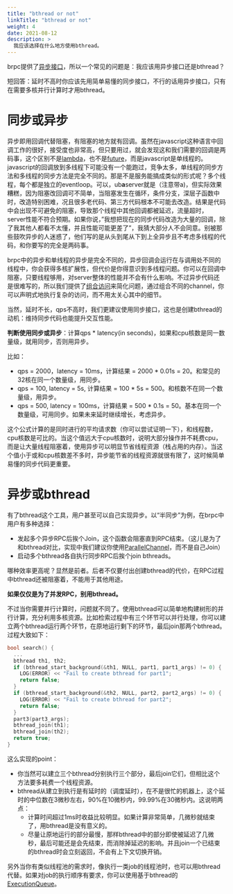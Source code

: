 ```yaml
---
title: "bthread or not"
linkTitle: "bthread or not"
weight: 4
date: 2021-08-12
description: >
  我应该选择在什么地方使用bthread。
---
```

brpc提供了[异步接口](client.md#异步访问)，所以一个常见的问题是：我应该用异步接口还是bthread？

短回答：延时不高时你应该先用简单易懂的同步接口，不行的话用异步接口，只有在需要多核并行计算时才用bthread。

# 同步或异步

异步即用回调代替阻塞，有阻塞的地方就有回调。虽然在javascript这种语言中回调工作的很好，接受度也非常高，但只要用过，就会发现这和我们需要的回调是两码事，这个区别不是[lambda](https://en.wikipedia.org/wiki/Anonymous_function)，也不是[future](https://en.wikipedia.org/wiki/Futures_and_promises)，而是javascript是单线程的。javascript的回调放到多线程下可能没有一个能跑过，竞争太多，单线程的同步方法和多线程的同步方法是完全不同的。那是不是服务能搞成类似的形式呢？多个线程，每个都是独立的eventloop。可以，ub**a**server就是（注意带a)，但实际效果糟糕，因为阻塞改回调可不简单，当阻塞发生在循环，条件分支，深层子函数中时，改造特别困难，况且很多老代码、第三方代码根本不可能去改造。结果是代码中会出现不可避免的阻塞，导致那个线程中其他回调都被延迟，流量超时，server性能不符合预期。如果你说，”我想把现在的同步代码改造为大量的回调，除了我其他人都看不太懂，并且性能可能更差了”，我猜大部分人不会同意。别被那些鼓吹异步的人迷惑了，他们写的是从头到尾从下到上全异步且不考虑多线程的代码，和你要写的完全是两码事。

brpc中的异步和单线程的异步是完全不同的，异步回调会运行在与调用处不同的线程中，你会获得多核扩展性，但代价是你得意识到多线程问题。你可以在回调中阻塞，只要线程够用，对server整体的性能并不会有什么影响。不过异步代码还是很难写的，所以我们提供了[组合访问](combo_channel.md)来简化问题，通过组合不同的channel，你可以声明式地执行复杂的访问，而不用太关心其中的细节。

当然，延时不长，qps不高时，我们更建议使用同步接口，这也是创建bthread的动机：维持同步代码也能提升交互性能。

**判断使用同步或异步**：计算qps * latency(in seconds)，如果和cpu核数是同一数量级，就用同步，否则用异步。

比如：

- qps = 2000，latency = 10ms，计算结果 = 2000 * 0.01s = 20。和常见的32核在同一个数量级，用同步。
- qps = 100, latency = 5s, 计算结果 = 100 * 5s = 500。和核数不在同一个数量级，用异步。
- qps = 500, latency = 100ms，计算结果 = 500 * 0.1s = 50。基本在同一个数量级，可用同步。如果未来延时继续增长，考虑异步。

这个公式计算的是同时进行的平均请求数（你可以尝试证明一下），和线程数，cpu核数是可比的。当这个值远大于cpu核数时，说明大部分操作并不耗费cpu，而是让大量线程阻塞着，使用异步可以明显节省线程资源（栈占用的内存）。当这个值小于或和cpu核数差不多时，异步能节省的线程资源就很有限了，这时候简单易懂的同步代码更重要。

# 异步或bthread

有了bthread这个工具，用户甚至可以自己实现异步。以“半同步”为例，在brpc中用户有多种选择：

- 发起多个异步RPC后挨个Join，这个函数会阻塞直到RPC结束。（这儿是为了和bthread对比，实现中我们建议你使用[ParallelChannel](combo_channel.md#parallelchannel)，而不是自己Join）
- 启动多个bthread各自执行同步RPC后挨个join bthreads。

哪种效率更高呢？显然是前者。后者不仅要付出创建bthread的代价，在RPC过程中bthread还被阻塞着，不能用于其他用途。

**如果仅仅是为了并发RPC，别用bthread。**

不过当你需要并行计算时，问题就不同了。使用bthread可以简单地构建树形的并行计算，充分利用多核资源。比如检索过程中有三个环节可以并行处理，你可以建立两个bthread运行两个环节，在原地运行剩下的环节，最后join那两个bthread。过程大致如下：
```c++
bool search() {
  ...
  bthread th1, th2;
  if (bthread_start_background(&th1, NULL, part1, part1_args) != 0) {
    LOG(ERROR) << "Fail to create bthread for part1";
    return false;
  }
  if (bthread_start_background(&th2, NULL, part2, part2_args) != 0) {
    LOG(ERROR) << "Fail to create bthread for part2";
    return false;
  }
  part3(part3_args);
  bthread_join(th1);
  bthread_join(th2);
  return true;
}
```
这么实现的point：
- 你当然可以建立三个bthread分别执行三个部分，最后join它们，但相比这个方法要多耗费一个线程资源。
- bthread从建立到执行是有延时的（调度延时），在不是很忙的机器上，这个延时的中位数在3微秒左右，90%在10微秒内，99.99%在30微秒内。这说明两点：
  - 计算时间超过1ms时收益比较明显。如果计算非常简单，几微秒就结束了，用bthread是没有意义的。
  - 尽量让原地运行的部分最慢，那样bthread中的部分即使被延迟了几微秒，最后可能还是会先结束，而消除掉延迟的影响。并且join一个已结束的bthread时会立刻返回，不会有上下文切换开销。

另外当你有类似线程池的需求时，像执行一类job的线程池时，也可以用bthread代替。如果对job的执行顺序有要求，你可以使用基于bthread的[ExecutionQueue](execution_queue.md)。